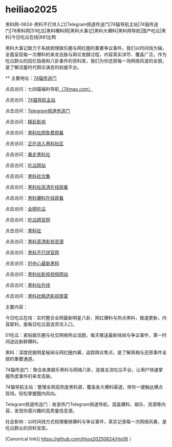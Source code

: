 # heiliao2025
黑料网-0624-黑料不打烊入口|Telegram频道传送门|74猫导航主站|74猫传送门|78黑料网|51吃瓜|黑料曝料网|黑料大事记|黑料大爆料|黑料网导航|国产吃瓜|黑料|今日吃瓜在线|881比鸭

黑料大事记致力于系统梳理娱乐圈与网红圈的重要争议事件。我们以时间线为轴，全面呈现每一次爆料的来龙去脉与舆论发酵过程，内容真实详尽、覆盖广泛。作为吃瓜群众的回忆指南和八卦事件的资料库，我们为你还原每一场网络风波的全貌，是了解流量时代舆论演变的权威平台。

** 主要地址：<a href="https://74mao.com/">74猫传送门</a>

点击访问：七四猫福利导航<a href="https://74mao.com/">（74mao.com）</a>

点击访问：<a href="https://74mao.com/">74猫导航主站</a>

点击访问：<a href="https://74mao.com/">Telegram频道传送门</a>

点击访问：<a href="https://hj-216.pages.dev/">精彩影视</a>

点击访问：<a href="https://hls-22.pages.dev/">黑料社网免费观看</a>

点击访问：<a href="https://hls-06.pages.dev/">正在进入黑料社区</a>

点击访问：<a href="https://hls-21.pages.dev/">暴走黑料社</a>

点击访问：<a href="https://cg1-23.pages.dev/">吃瓜网站</a>

点击访问：<a href="https://hls-20.pages.dev/">黑料社合集</a>

点击访问：<a href="https://hls-14.pages.dev/">黑料社高清在线观看</a>

点击访问：<a href="https://hls-19.pages.dev/">黑料爆料在线观看</a>

点击访问：<a href="https://cg4-24.pages.dev/">全网吃瓜</a>

点击访问：<a href="https://cg3-23.pages.dev/">吃瓜网官网</a>

点击访问：<a href="https://hls-20.pages.dev/">黑料社</a>

点击访问：<a href="https://hls-19.pages.dev/">黑料高清影视资源</a>

点击访问：<a href="https://hls-08.pages.dev/">黑料不打烊官网</a>

点击访问：<a href="https://hj-170.pages.dev/">91中心最新黑料</a>

点击访问：<a href="https://hls-23.pages.dev/">黑料社影视视频网站</a>

点击访问：<a href="https://hls-24.pages.dev/">黑料社在线</a>

点击访问：<a href="https://hls-13.pages.dev/">黑料社精选影视盛宴</a>

主要内容：

今日吃瓜在线：实时整合全网最新明星八卦、网红爆料与热点黑料，极速更新，内容犀利，是每日吃瓜首选资讯入口。

51吃瓜：紧贴娱乐圈与社交网络热议话题，每天推送最新绯闻与争议事件，第一时间送达新鲜爆料。

黑料：深度挖掘明星秘闻与网红圈内幕，追踪舆论焦点，是了解真相与还原事件全貌的重要通道。

74猫传送门：聚合各类娱乐黑料与网络八卦，连接主流吃瓜平台，让用户快速掌握热度事件的来龙去脉。

74猫导航主站：整理全网高热度黑料源，覆盖各大爆料渠道，带你一键触达爆点现场，轻松掌握圈内风向。

Telegram频道传送门：收录热门Telegram频道导航，涵盖爆料、娱乐、资源等内容，发现你感兴趣的高质量信息源。

社会影响：以时间线方式梳理重磅爆料与争议事件，真实记录每一次网络风暴，是吃瓜群众的资料宝库。

[Canonical link]( https://github.com/hlsss20250624/hls06 ）
